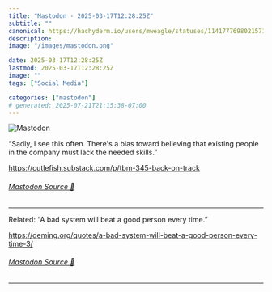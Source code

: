```yaml
---
title: "Mastodon - 2025-03-17T12:28:25Z"
subtitle: ""
canonical: https://hachyderm.io/users/mweagle/statuses/114177769802157132
description:
image: "/images/mastodon.png"

date: 2025-03-17T12:28:25Z
lastmod: 2025-03-17T12:28:25Z
image: ""
tags: ["Social Media"]

categories: ["mastodon"]
# generated: 2025-07-21T21:15:38-07:00
---
```

![Mastodon](/images/mastodon.png)

<p>“Sadly, I see this often. There&#39;s a bias toward believing that existing people in the company must lack the needed skills.”</p><p><a href="https://cutlefish.substack.com/p/tbm-345-back-on-track" target="_blank" rel="nofollow noopener noreferrer" translate="no"><span class="invisible">https://</span><span class="ellipsis">cutlefish.substack.com/p/tbm-3</span><span class="invisible">45-back-on-track</span></a></p>


###### [Mastodon Source 🐘](https://hachyderm.io/@mweagle/114177769802157132)

___

<p>Related: “A bad system will beat a good person every time.”</p><p><a href="https://deming.org/quotes/a-bad-system-will-beat-a-good-person-every-time-3/" target="_blank" rel="nofollow noopener noreferrer" translate="no"><span class="invisible">https://</span><span class="ellipsis">deming.org/quotes/a-bad-system</span><span class="invisible">-will-beat-a-good-person-every-time-3/</span></a></p>


###### [Mastodon Source 🐘](https://hachyderm.io/@mweagle/114177779105148623)

___
